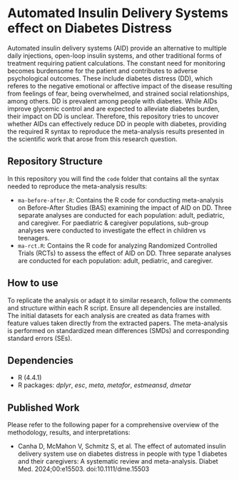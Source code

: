 # Automated Insulin Delivery Systems effect on Diabetes Distress

Automated insulin delivery systems (AID) provide an alternative to multiple daily injections, open-loop insulin systems, and other traditional forms of treatment requiring patient calculations. The constant need for monitoring becomes burdensome for the patient and contributes to adverse psychological outcomes. These include diabetes distress (DD), which referes to the negative emotional or affective impact of the disease resulting from feelings of fear, being overwhelmed, and strained social relationships, among others. DD is prevalent among people with diabetes. While AIDs improve glycemic control and are expected to alleviate diabetes burden, their impact on DD is unclear. Therefore, this repository tries to uncover whether AIDs can effectively reduce DD in people with diabetes, providing the required R syntax to reproduce the meta-analysis results presented in the scientific work that arose from this research question.

## Repository Structure

In this repository you will find the ```code``` folder that contains all the syntax needed to reproduce the meta-analysis results:
 - ```ma-before-after.R```: Contains the R code for conducting meta-analysis on Before-After Studies (BAS) examining the impact of AID on DD. Three separate analyses are conducted for each population: adult, pediatric, and caregiver. For paediatric & caregiver populations, sub-group analyses were conducted to investigate the effect in children vs teenagers. 
 - ```ma-rct.R```: Contains the R code for analyzing Randomized Controlled Trials (RCTs) to assess the effect of AID on DD. Three separate analyses are conducted for each population: adult, pediatric, and caregiver.

## How to use

To replicate the analysis or adapt it to similar research, follow the comments and structure within each R script. Ensure all dependencies are installed. The initial datasets for each analysis are created as data frames with feature values taken directly from the extracted papers. The meta-analysis is performed on standardized mean differences (SMDs) and corresponding standard errors (SEs). 

## Dependencies 

 - R (4.4.1)
 - R packages: *dplyr*, *esc*, *meta*, *metafor*, *estmeansd*, *dmetar*

## Published Work

Please refer to the following paper for a comprehensive overview of the methodology, results, and interpretations:

 - Canha D, McMahon V, Schmitz S, et al. The effect of automated insulin  delivery system use on diabetes distress in people  with type 1 diabetes and their caregivers: A  systematic review and meta-analysis. Diabet Med. 2024;00:e15503. doi:10.1111/dme.15503
